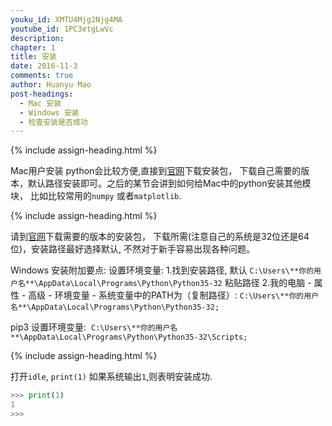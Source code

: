 ```yaml
---
youku_id: XMTU4Mjg2Njg4MA
youtube_id: 1PC3etgLwVc
description: 
chapter: 1
title: 安装
date: 2016-11-3
comments: true
author: Huanyu Mao
post-headings:
  - Mac 安装
  - Windows 安装
  - 检查安装是否成功
---
```





{% include assign-heading.html %}

Mac用户安装 python会比较方便,直接到[官网](www.python.org)下载安装包，
下载自己需要的版本，默认路径安装即可。之后的某节会讲到如何给Mac中的python安装其他模块，
比如比较常用的`numpy` 或者`matplotlib`.



{% include assign-heading.html %}

请到[官网](www.python.org)下载需要的版本的安装包，
下载所需(注意自己的系统是32位还是64位)，安装路径最好选择默认, 不然对于新手容易出现各种问题。

Windows 安装附加要点:
设置环境变量:
1.找到安装路径, 默认 `C:\Users\**你的用户名**\AppData\Local\Programs\Python\Python35-32` 粘贴路径
2.我的电脑 - 属性 - 高级 - 环境变量 - 系统变量中的PATH为（复制路径）:
`C:\Users\**你的用户名**\AppData\Local\Programs\Python\Python35-32;`

pip3 设置环境变量: 
`C:\Users\**你的用户名**\AppData\Local\Programs\Python\Python35-32\Scripts;`

{% include assign-heading.html %}

打开`idle`, `print(1)` 如果系统输出`1`,则表明安装成功.

```python
>>> print(1)
1
>>>
```

